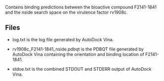 Contains binding predictions between the bioactive compound F2141-1841 and the nside search space on the virulence factor rv1908c.

## Files

- log.txt is the log file generated by AutoDock Vina.

- rv1908c_F2141-1841_nside.pdbqt is the PDBQT file generated by AutoDock Vina containing the orientation and binding location of F2141-1841.

- stdoe.txt is the combined STDOUT and STDERR output of AutoDock Vina.

